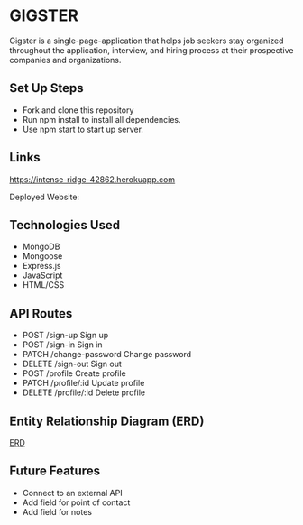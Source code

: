 # GIGSTER

Gigster is a single-page-application that helps job seekers stay organized throughout the application, interview, and hiring process at their prospective companies and organizations. 


## Set Up Steps
* Fork and clone this repository
* Run npm install to install all dependencies.
* Use npm start to start up server.
  

## Links
https://intense-ridge-42862.herokuapp.com

Deployed Website:


## Technologies Used

* MongoDB
* Mongoose
* Express.js
* JavaScript
* HTML/CSS

## API Routes 

* POST /sign-up Sign up
* POST /sign-in Sign in
* PATCH /change-password Change password
* DELETE /sign-out Sign out
* POST /profile Create profile
* PATCH /profile/:id Update profile
* DELETE /profile/:id Delete profile

## Entity Relationship Diagram (ERD)

[ERD](https://imgur.com/CILaiLZ)


## Future Features

* Connect to an external API 
* Add field for point of contact
* Add field for notes
